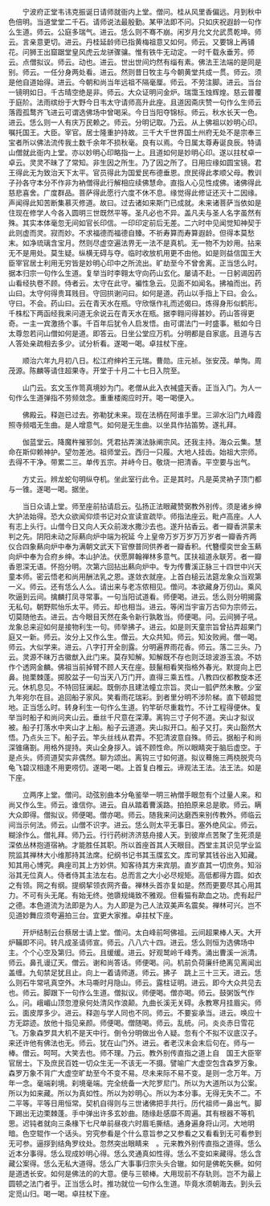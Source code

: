 <!-- { "loadSidebar": true } -->
　　宁波府正堂韦讳克振诞日请师就衙内上堂。僧问。桂从风里香偏远。月到秋中色倍明。当道堂堂二千石。请师说法最殷勤。某甲法即不问。只如庆祝遐龄一句作么生道。师云。公庭多瑞气。进云。恁么则不骞不崩。闲岁月允文允武贯乾坤。师云。言亲意更切。进云。丹桂延龄师已指黄梅祖意又如何。师云。又要锦上再铺花。问狮王出窟踞堂皇风虎云龙骈骤骧。惟有铁牛无动定。一时千载永垂芳。师云。点僧拟议。师云。动也。进云。世出世间灼然有缁有素。佛法王法端的是同是别。师云。一任分身两处看。进云。然则昔日牧主与今朝黄堂共成一贯。师云。须是他自道始得。进云。今朝和尚当年远祖不隔毫厘。师云。不劳注脚。进云。当台一镜明如日。千古晴空绝是非。师云。大众证明问金炉。瑞霭玉烛辉煌。慈云普覆于庭阶。法雨缤纷于大野今日韦太守请师高升此座。且道因斋庆赞一句作么生师云落霞孤鹜齐飞进云可谓选佛场中曾喝采。今日当阳夺锦标。师云。秋水长天一色。进云。恁么则一人有庆万民赖之。师云。分明记取。乃云。从上佛祖以妙明心印。嘱托国王。大臣。宰官。居士隆重护持故。三千大千世界国土州府无处不是宗奉三宝者所以佛法流传我土数千余年不损秋毫。良有以焉。今日属太尊寿诞良辰。特请山僧就此衙内上堂。亦以妙明心印略指一上。且道如何是妙明心印。遂以拄杖卓一卓云。灵灵不昧了了常知。非生因之所生。乃了因之所了。日用应缘如圆宝镜。君王得此无为致治天下太平。官员得此为国爱民布德垂恩。庶民得此孝顺父母。教训子孙各守本分不作非为衲僧得此行解相应续佛慧命。直指人心见性成佛。诸佛得此慈悲喜舍。广度群品。菩萨得此愿行六度不休不息。缘觉得此修证还灭十二因缘。声闻得此知苦断集慕灭修道。故曰。过去诸如来斯门已成就。未来诸菩萨当依如是住现在修学人今各入圆明三世既然平等。圣凡必也不异。盖凡夫与圣人名字虽然有殊。其实本体毫忽无间如官长印信。一印印定前后无差。二六时中见闻觉知神契于此则虚而灵。寂而妙。不求福德而福德自臻。不祈寿算而寿算遐龄。但得本莫愁末。如净琉璃含宝月。然则尽虚空遍法界无一法不是真机。无一物不为妙用。拈来无不是用处。莫生疑。纵横无碍与夺。临时收放机用更不由他。如是则益信国王大臣宰官居士利用无穷皆是妙明心印中之所流出。旷劫至今不曾舍离。正当恁么时。据本归宗一句作么生道。复举当时李翱太守向药山玄化。屡请不赴。一日躬谒因药山看经执卷不顾。侍者云。太守在此守。褊性急云。见面不如闻名。拂袖而出。药山曰。太守何得贵耳贱目。守回拱谢问曰。如何是道。药山以手指上下曰。会么。守曰。不会。药山曰。云在青天水在瓶。守欣惬作礼而述偈曰。炼得身形似鹤形。千株松下两函经我来问道无余说云在青天水在瓶。据李翱问得甚妙。药山答得更奇。一主一宾激扬个事。千百年后犹令人启发悟。由可谓法门一时盛事。秪如今日太尊忽若问山僧如何是道。即答云。日坐公堂应万机。分明都是自家底。且道与古人答处亲疏相去多少。试分析看。遂喝一喝。卓拄杖下座。

　　顺治六年九月初八日。松江府绅衿王元瑞。曹勋。庄元祯。张安茂。单恂。周茂源。陈麟等请住超果寺。开堂于十月二十七日入院至。

　　山门云。玄文玉作笥真境妙为门。老僧从此入衣裓盛天香。正当入门。为人一句作么生道弹指不劳频敛念。重重楼阁应时开。喝一喝便入。

　　佛殿云。释迦已过去。弥勒犹未来。现在法柄在阿谁手里。三泖水沿门九峰霞照寺频唱无生曲。是人增意气。如何是无生曲。以坐具作拈笛势。遂礼拜。

　　伽蓝堂云。降魔杵摧邪剑。凭君拈弄演法脉阐宗风。还我主持。海众云集。慧命在斯仰赖神护。望勿差池。祖师堂云。西归一只履。大地人挂齿。始祖大宗师。去得不干净。带累二三。单传五宗。并峙今日。敬烧一把清香。平空要与出气。

　　方丈云。辨龙蛇句明纵夺机。坐此室行此令。正是其时。凡是英灵衲子顶门都与一锥。遂喝一喝。据坐。

　　当日众请上堂。师至座前拈请启云。弘扬正法眼藏赞弼教外别传。须是诸乡绅大护法始得。恐大众欲闻仰烦书记对众宣读宣疏毕。师指法座云。毗卢高座。人人有志上头行。山僧今日又向人天众前泼水撒沙去也。遂升拈香云。者一瓣香洪蒙未判之先。阴阳未动之际爇向炉中端为祝延
今上皇帝万岁万岁万万岁者一瓣香齐两仪合四象爇向炉中奉为满朝文武天下官僚普同供养者一瓣香积。代簪缨奕世金玉爇向炉中奉为合府乡绅。本山护法。伏愿屏翰禅林多意气。匡扶祖道永联芳。者一瓣香恩深无语。怀抱分明。次第六回拈出爇向炉中。专为传曹溪正脉三十四世中兴天童本师。密云悟老和尚用酬法乳之恩。遂敛衣就座。上首白槌云法筵龙象众当观第一义。师云。还有恁么人么。请出来与老冻侬相见。僧问。本欲藏身万仞山。乘风吹逼到云间。擒麟打凤寻常事。一句当阳试道看。师便喝。进云。恁么则分明揭露无私句。朝野熙怡乐太平。师云。却也相当。进云。等闲当宇宙万古仰为宗师云。切莫随他去。进云。古今眼目天然在条令新行孰敢当。师便喝。问。云间狮子吼。龙象总来迎如何是接物利生一句。师举拂子。进云。如是则天童宗旨曾拈弄超果门庭又一新。师云。汝分上又作么生。僧云。大众共知。师云。知汝败阙。僧一喝。师云。大似学来。进云。八字打开全剖露。分明遍界雨花香。师云。落二三头。乃云。灵源不昧万古徽猷入此门来。莫存知解。知解既不存也则泛琼波游玉浪。不妨作个透网金麟。佛祖当前掉臂不顾人天在座。鼓鬣相看笑指格外春光。默提向上巴鼻。抛栗棘蓬。掷胶盆子一句当天八万门开。直得三乘五性。八教四仪都教旋本还元。休机息见。不特回狂澜起。既倒亦且建法幢立宗旨。灵山一胍俨然未散。少室九年宛尔在目。追回船子家风。笑看雨花瑞彩。到者里分明不涉阶梯。直下顿超觉地。正当恁么时。转身利生一句作么生道。钓竿斫尽重栽竹。不计工程得便休。复举当时船子和尚问夹山云。垂丝千尺意在深潭。离钩三寸子何不道。夹山才拟议被。船子打落水中夹山才上船。船子云道道。夹山拟开口。船子又打。夹山豁然大悟。乃点头三下。船子云。竿头丝线从君弄。不犯清波意自殊。师云。据船子和尚深锥痛劄。用格外提持。夹山全身拶入。诚不顾性命。所以眼睛突于脑后虚空。于是点头。师资道契实非偶然。聊为颂出。离钩三寸如何道。拟议蓦施三两桡脱壳乌龟飞碧汉相逢不用更唠忉。遂喝一喝。上首复白椎云。谛观法王法。法王法。如是下座。

　　立两序上堂。僧问。动弦别曲本分龟鉴举一明三衲僧手眼忽有个过量人来。和尚又作么生。师云。谁信你。进云。自从踏着曹溪路。拍拍原来总是歌。师云。瞒大众即得。僧拟议。师便喝。僧亦喝。师云。随我来问达磨西来别传教外。师临云间当示何法。师云。山僧不识字。进云。恁么则太平无事日。塞外绝风尘。师云。糊涂作么。僧礼拜。师乃云。行行药树济济慈舟接人天。到彼岸点苦聚了生死须是深依丛林抱道宿衲。才能胜任其职。所以首座首其人天眼目。西堂主其识见学业监院监其禅林大小维那持其法席。纪纲书记书其玉牒玄文。库司掌其钱谷出入知藏。知其用心博究。典座司其上方妙供。知客待其方来宾朋。直岁直其一切庶务。知浴浴其无位真人。侍者侍其主法左右。总而言之大小必尽规矩。高低都得方圆。如衣之有领。网之有纲。提纲挈领衣网齐备。禅林头首亦复如是。然而更要尽其心用其力。不可有头无尾。有始无终。弛隳规绳致不雅观。但看猫有歃血之功。虎有起尸之德。本色道流为法即是为人。为人即是为己人法双美声名震矣。禅林可兴。岂不见道妙舞应须夸遍拍三台。宜更大家推。卓拄杖下座。

　　开炉结制云台蔡居士请上堂。僧问。太白峰前呵佛祖。云间超果棒人天。大开炉鞴即不问。转凡成圣请师宣。师云。八八六十四。进云。恁么则恒为选佛场中主。个个心空及第归。师云。且缓缓。进云。好观鹫岭千峰秀。涌出曹溪一派清。师云。鼻孔谩辽天。僧云。谢和尚答话。师便喝。问。机前负荷廉纤绝离见离闻出盖缠。九旬禁足犹且止。向上一着请师道。师云。拂子　跳上三十三天。进云。恁么则石牛常吼真空外。木马嘶时月隐山。师云。露柱证明。进云。即今大众共见去也。师云。脚跟下一句作么生道。僧拟议。师便喝。僧亦喝。师云。鼓粥饭气作么。问。峨嵋山顶忽澄泉何处清风作浪颠。九曲长溪无关碍。永教寒月挂眉尖。师云。面皮厚多少。进云。释迦与学人同也不同。师云。不要妄承当。进云。唤应十方无踪迹。放他十指见亲颜。师便喝。僧随喝。师云。乱统。问。炎炎赤日雪花飞。万象森罗具大机不是天中行。倒令分明做出令人疑。忽有个不拟不议底汉子。来还许他有佛法也无。师云。犹在山门外。进云。者老汉未会末后句在。师与一棒。僧云。呵呵。大笑去也。师不理。乃云。教外别传直指之道上自　国王大臣宰官居士。下及庶民百姓一切众生无一不该无一不摄。譬喻广大虚空包含森罗万象。森罗万象不背广大虚空旷劫至今不变不易。尽未来际不易不变。是则一念万年。万年一念。毫端刹境。刹境毫端。完全统备一大陀罗尼门。所以为大道所以为公案。所以为如来藏。所以为真如性。所以为妙明心。所以为本分事。无得无失不二。不二平等。平等日用恒常。契机自得则与三世诸佛把手共行。历代祖师一鼻出气。脚下踢出无边栗棘蓬。手中弹出许多玄妙曲。随缘赴感靡不周遍。其有根器不等机思。迟钝者就向三条椽下七尺单前昼夜六时眉毛撕结。通身遍身将山河。大地明暗。色空辊作一个话头。穷究参看是个什么意旨参之又参看之又看看到无可看参到无可参。逼拶到结角罗纹处。忽然突出眼睛来　。元来教外别传直指之道得。恁么近本分事得。恁么现成妙明心得。恁么灵通真如性得。恁么不变如来藏得。恁么含藏公案得。恁么无私大道得。恁么广大事事归宗头头合辙。如何是佛乾矢橛。如何是道透长安。如何是佛法的的大意。便与三顿棒。大用现前不存轨则。岂不为最上圆顿之法门者乎。正当恁么时。推功就位一句作么生道。毕竟水须朝海去。到头云定觅山归。喝一喝。卓拄杖下座。

